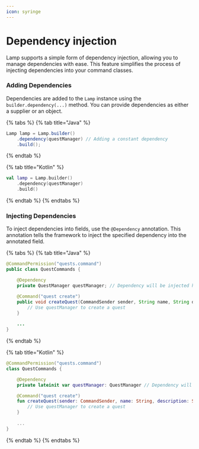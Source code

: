 ```yaml
---
icon: syringe
---
```


# Dependency injection

Lamp supports a simple form of dependency injection, allowing you to manage dependencies with ease. This feature simplifies the process of injecting dependencies into your command classes.

### Adding Dependencies

Dependencies are added to the `Lamp` instance using the `builder.dependency(...)` method. You can provide dependencies as either a supplier or an object.

{% tabs %}
{% tab title="Java" %}
```java
Lamp lamp = Lamp.builder()
    .dependency(questManager) // Adding a constant dependency
    .build();
```
{% endtab %}

{% tab title="Kotlin" %}
```kotlin
val lamp = Lamp.builder()
    .dependency(questManager)
    .build()
```
{% endtab %}
{% endtabs %}

### Injecting Dependencies

To inject dependencies into fields, use the `@Dependency` annotation. This annotation tells the framework to inject the specified dependency into the annotated field.

{% tabs %}
{% tab title="Java" %}
```java
@CommandPermission("quests.command")
public class QuestCommands {

    @Dependency
    private QuestManager questManager; // Dependency will be injected here

    @Command("quest create")
    public void createQuest(CommandSender sender, String name, String description) {
        // Use questManager to create a quest
    }
    
    ...
}
```
{% endtab %}

{% tab title="Kotlin" %}
```kotlin
@CommandPermission("quests.command")
class QuestCommands {

    @Dependency
    private lateinit var questManager: QuestManager // Dependency will be injected here

    @Command("quest create")
    fun createQuest(sender: CommandSender, name: String, description: String) {
        // Use questManager to create a quest
    }
    
    ...
}

```
{% endtab %}
{% endtabs %}
